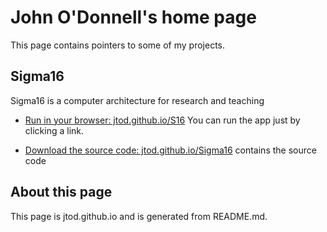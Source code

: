 # John O'Donnell's home page

This page contains pointers to some of my projects.

## Sigma16

Sigma16 is a computer architecture for research and teaching

* [Run in your browser: jtod.github.io/S16](./S16) You can run the
  app just by clicking a link.

* [Download the source code:
  jtod.github.io/Sigma16](./Sigma16/index.html)
  contains the source code

## About this page

This page is jtod.github.io and is generated from README.md.
  

